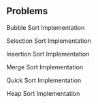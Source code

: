 ## Problems

Bubble Sort Implementation

Selection Sort Implementation

Insertion Sort Implementation

Merge Sort Implementation

Quick Sort Implementation

Heap Sort Implementation
